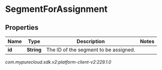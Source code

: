 # SegmentForAssignment


## Properties

| Name | Type | Description | Notes |
| ------------ | ------------- | ------------- | ------------- |
| **id** | **String** | The ID of the segment to be assigned. |  |




_com.mypurecloud.sdk.v2:platform-client-v2:229.1.0_
